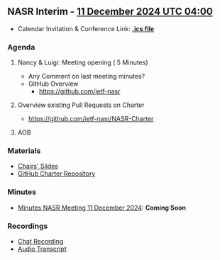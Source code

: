 ## NASR Interim - [11 December 2024 UTC 04:00](https://www.worldtimebuddy.com/?qm=1&lid=100,5391959,5128581,2988507,1816670,1850147&h=100&date=2024-12-11&sln=4-5&hf=1)
- Calendar Invitation & Conference Link: **[.ics file](./Material/NASR-11122024.ics)**

### Agenda

1. Nancy & Luigi: Meeting opening ( 5 Minutes)
    - Any Comment on last meeting minutes?
    - GitHub Overview
        - https://github.com/ietf-nasr

2. Overview existing Pull Requests on Charter
    - https://github.com/ietf-nasr/NASR-Charter

3. AOB

### Materials

- [Chairs' Slides](./Material/NASR-Side-Meeting-11-12-2024.pdf)
- [GitHub Charter Repository](https://github.com/ietf-nasr/NASR-Charter)

### Minutes

- [Minutes NASR Meeting 11 December 2024](): **Coming Soon**

### Recordings

- [Chat Recording](./Material/GMT20241211-035753_RecordingnewChat.txt)
- [Audio Transcript](./Material/GMT20241211-035753_Recording.transcript.vtt) 
    




